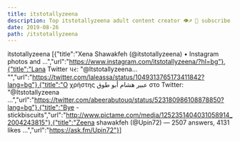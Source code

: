 ```yaml
---
title: itstotallyzeena
description: Top itstotallyzeena adult content creator 👁♐️ 👑 subscribe itstotallyzeena to my porn site below IG itstotallyzeena
date: 2019-08-26
path: /itstotallyzeena
---
```


itstotallyzeena
[{"title":"Xena Shawakfeh (@itstotallyzeena) • Instagram photos and ...","url":"https://www.instagram.com/itstotallyzeena/?hl=bg"},{"title":"Lana Twitter પર: \"@Itstotallyzeena… \"","url":"https://twitter.com/laleassa/status/1049313765173411842?lang=bg"},{"title":"Ο χρήστης عبير هشام أبو طوق στο Twitter: \"@Itstotallyzeena ...","url":"https://twitter.com/abeerabutouq/status/523180986108878850?lang=bg"},{"title":"Bye - stickbiscuits","url":"http://www.pictame.com/media/1252351404031058914_2004243815"},{"title":"Zeena shawakfeh (@Upin72) — 2507 answers, 4131 likes ...","url":"https://ask.fm/Upin72"}]

